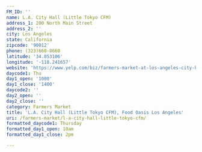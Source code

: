 ```yaml
---
FM_ID: ''
name: L.A. City Hall (Little Tokyo CFM)
address_1: 200 North Main Street
address_2: ''
city: Los Angeles
state: California
zipcode: '90012'
phone: (323)660-8660
latitude: '34.053106'
longitude: '-118.241657'
website: 'https://www.yelp.com/biz/farmers-market-at-los-angeles-city-hall-los-angeles'
daycode1: Thu
day1_open: '1000'
day1_close: '1400'
daycode2: ''
day2_open: ''
day2_close: ''
category: Farmers Market
title: 'L.A. City Hall (Little Tokyo CFM), Food Oasis Los Angeles'
uri: /farmers-market/l-a-city-hall-little-tokyo-cfm/
formatted_daycode1: Thursday
formatted_day1_open: 10am
formatted_day1_close: 2pm

---
```

